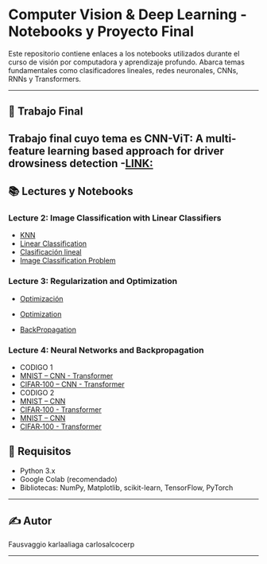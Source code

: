 # Computer Vision & Deep Learning - Notebooks y Proyecto Final

Este repositorio contiene enlaces a los notebooks utilizados durante el curso de visión por computadora y aprendizaje profundo. Abarca temas fundamentales como clasificadores lineales, redes neuronales, CNNs, RNNs y Transformers.

---

## 🔬 Trabajo Final

 **Trabajo final** cuyo tema es CNN-ViT: A multi-feature learning based approach for driver drowsiness
detection
-[LINK:](https://drive.google.com/drive/folders/17pIh6WExT2nJo1S52UIqJeysVsokGYZ8)
---

## 📚 Lectures y Notebooks

### **Lecture 2: Image Classification with Linear Classifiers**
- [KNN](https://colab.research.google.com/drive/15FrkGrcXl-U5SucyKO3yc0xrj1aQaDlG?usp=sharing)
- [Linear Classification](https://colab.research.google.com/drive/1RdvQhcjzffFluNeG2YjaELZKg72e3RhB?usp=sharing)
- [Clasificación lineal](https://colab.research.google.com/drive/1RNN1mn_52rVeNVGafRrpMEjQCZF90M0c?usp=sharing)
- [Image Classification Problem](https://colab.research.google.com/drive/1CiJTMl0AxbPL4HLrJzUKMdG_BtVMfHmd?usp=sharing)

### **Lecture 3: Regularization and Optimization**
- [Optimización](https://colab.research.google.com/drive/1ffv3AzZKjgzQDASIHzJus04sDlfAoOhB?usp=sharing)
- [Optimization](https://colab.research.google.com/drive/1_S92xdYCdu35RFl2gLcnjZtAk8534Yb9?usp=sharing)

- [BackPropagation](https://colab.research.google.com/drive/1wnDb_pjShoHg6Ex5_NrTpiHeXxfOSj9y?usp=sharing)

### **Lecture 4: Neural Networks and Backpropagation**
- CODIGO 1 
-  [MNIST – CNN - Transformer](https://colab.research.google.com/drive/1j4AzLbwydXKQDgVPFbtmjD2htqCkRd4g?usp=sharing)
-  [CIFAR‑100 – CNN - Transformer](https://colab.research.google.com/drive/18nw6Q-4AmriXQaYAZvpXgQlf7ILsopPm?usp=sharing)
- CODIGO 2    
-   [MNIST – CNN ](https://colab.research.google.com/drive/1_7ZOp6gocpaqMDcwPD5WYl-dIuC1qx1l)
- [CIFAR‑100 - Transformer](https://colab.research.google.com/drive/1LW5EwwAQadTdPp1yIJpo-KX0p72FXaBK?usp=sharing)
-   [MNIST – CNN ](https://colab.research.google.com/drive/1EarVmW7DG4kV2N4PMLSECageqoqjFari?usp=sharing)
-   [CIFAR‑100 - Transformer](https://colab.research.google.com/drive/1pQkoVoiNN9HFm1Xp4iF9yzElKLXzzeR1?usp=sharing)


## 🚀 Requisitos

- Python 3.x
- Google Colab (recomendado)
- Bibliotecas: NumPy, Matplotlib, scikit-learn, TensorFlow, PyTorch

---

## ✍️ Autor

Fausvaggio
karlaaliaga
carlosalcocerp

---

